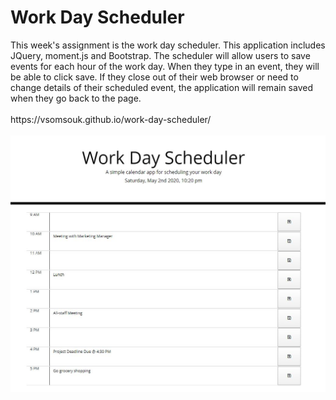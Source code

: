 <h1>Work Day Scheduler</h1>
</ br>
</ br>
This week's assignment is the work day scheduler. This application includes JQuery, moment.js and Bootstrap. The scheduler will allow users to save events for each hour of the work day. When they type in an event, they will be able to click save. If they close out of their web browser or need to change details of their scheduled event, the application will remain saved when they go back to the page. 
<br>
<br>
https://vsomsouk.github.io/work-day-scheduler/
<br>
<br>
<img src="./develop/screenshot.jpg">
